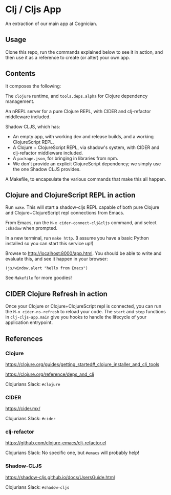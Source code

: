 # Clj / Cljs App

An extraction of our main app at Cognician.

## Usage

Clone this repo, run the commands explained below to see it in action, and then use it as a reference to create (or alter) your own app.

## Contents

It composes the following:

The `clojure` runtime, and `tools.deps.alpha` for Clojure dependency management.

An nREPL server for a pure Clojure REPL, with CIDER and clj-refactor middleware included.

Shadow CLJS, which has:

- An empty app, with working dev and release builds, and a working ClojureScript REPL.
- A Clojure + ClojureScript REPL, via shadow's system, with CIDER and clj-refactor middleware included.
- A `package.json`, for bringing in libraries from npm.
- We don't provide an explicit ClojureScript dependency; we simply use the one Shadow CLJS provides.

A Makefile, to encapsulate the various commands that make this all happen.

## Clojure and ClojureScript REPL in action

Run `make`.
This will start a shadow-cljs REPL capable of both pure Clojure and Clojure+ClojureScript repl connections from Emacs.

From Emacs, run the `M-x cider-connect-clj&cljs` command, and select `:shadow` when prompted.

In a new terminal, run `make http`. (I assume you have a basic Python installed so you can start this service up!)

Browse to <http://localhost:8000/app.html>. You should be able to write and evaluate this, and see it happen in your browser:

`(js/window.alert "hello from Emacs")`

See `Makefile` for more goodies!

## CIDER Clojure Refresh in action

Once your Clojure or Clojure+ClojureScript repl is connected, you can run the `M-x cider-ns-refresh` to reload your code. The `start` and `stop` functions in `clj-cljs-app.main` give you hooks to handle the lifecycle of your application entrypoint.

## References

### Clojure

<https://clojure.org/guides/getting_started#_clojure_installer_and_cli_tools>

<https://clojure.org/reference/deps_and_cli>

Clojurians Slack: `#clojure`

### CIDER

<https://cider.mx/>

Clojurians Slack: `#cider`

### clj-refactor

<https://github.com/clojure-emacs/clj-refactor.el>

Clojurians Slack: No specific one, but `#emacs` will probably help!

### Shadow-CLJS

<https://shadow-cljs.github.io/docs/UsersGuide.html>

Clojurians Slack: `#shadow-cljs`